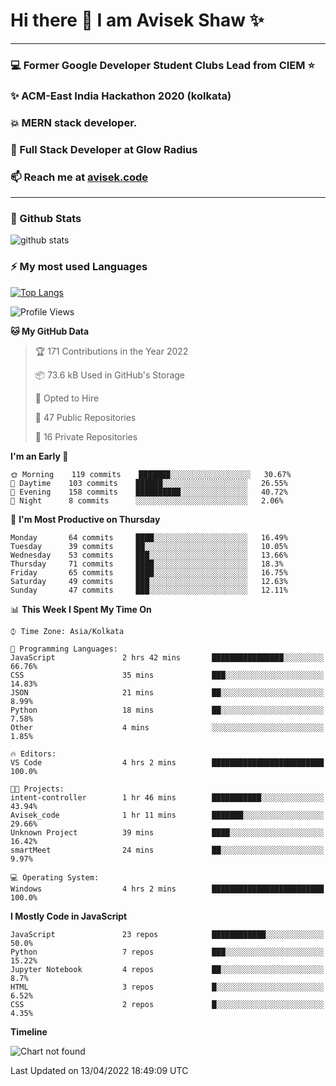 # Hi there 👋 I am Avisek Shaw ✨

---
### :computer: Former Google Developer Student Clubs Lead from CIEM :star: 
###  ✨ ACM-East India Hackathon 2020 (kolkata)
###  :boom: MERN stack developer.
###  🔭 Full Stack Developer at Glow Radius
###  📫 Reach me at [avisek.code](https://avisekcode.netlify.app/)
---
### 🌱 Github Stats
![github stats](https://github-readme-stats.vercel.app/api?username=shawavisek35&count_private=true&show_icons=true&bg_color=315,48c6ef,6f86d6&title_color=ffffff&text_color=ffffff&icon_color=ee609c)
### ⚡ My most used Languages 
<!--![github stats](https://github-readme-stats.vercel.app/api?username=shawavisek35&show_icons=true&theme=radical)-->
[![Top Langs](https://github-readme-stats.vercel.app/api/top-langs/?username=shawavisek35&layout=compact)](https://github.com/shawavisek35)
<!--START_SECTION:waka-->
![Profile Views](http://img.shields.io/badge/Profile%20Views-0-blue)

**🐱 My GitHub Data** 

> 🏆 171 Contributions in the Year 2022
 > 
> 📦 73.6 kB Used in GitHub's Storage 
 > 
> 💼 Opted to Hire
 > 
> 📜 47 Public Repositories 
 > 
> 🔑 16 Private Repositories  
 > 
**I'm an Early 🐤** 

```text
🌞 Morning    119 commits    ███████░░░░░░░░░░░░░░░░░░   30.67% 
🌆 Daytime    103 commits    ██████░░░░░░░░░░░░░░░░░░░   26.55% 
🌃 Evening    158 commits    ██████████░░░░░░░░░░░░░░░   40.72% 
🌙 Night      8 commits      ░░░░░░░░░░░░░░░░░░░░░░░░░   2.06%

```
📅 **I'm Most Productive on Thursday** 

```text
Monday       64 commits     ████░░░░░░░░░░░░░░░░░░░░░   16.49% 
Tuesday      39 commits     ██░░░░░░░░░░░░░░░░░░░░░░░   10.05% 
Wednesday    53 commits     ███░░░░░░░░░░░░░░░░░░░░░░   13.66% 
Thursday     71 commits     ████░░░░░░░░░░░░░░░░░░░░░   18.3% 
Friday       65 commits     ████░░░░░░░░░░░░░░░░░░░░░   16.75% 
Saturday     49 commits     ███░░░░░░░░░░░░░░░░░░░░░░   12.63% 
Sunday       47 commits     ███░░░░░░░░░░░░░░░░░░░░░░   12.11%

```


📊 **This Week I Spent My Time On** 

```text
⌚︎ Time Zone: Asia/Kolkata

💬 Programming Languages: 
JavaScript               2 hrs 42 mins       ████████████████░░░░░░░░░   66.76% 
CSS                      35 mins             ███░░░░░░░░░░░░░░░░░░░░░░   14.83% 
JSON                     21 mins             ██░░░░░░░░░░░░░░░░░░░░░░░   8.99% 
Python                   18 mins             ██░░░░░░░░░░░░░░░░░░░░░░░   7.58% 
Other                    4 mins              ░░░░░░░░░░░░░░░░░░░░░░░░░   1.85%

🔥 Editors: 
VS Code                  4 hrs 2 mins        █████████████████████████   100.0%

🐱‍💻 Projects: 
intent-controller        1 hr 46 mins        ███████████░░░░░░░░░░░░░░   43.94% 
Avisek_code              1 hr 11 mins        ███████░░░░░░░░░░░░░░░░░░   29.66% 
Unknown Project          39 mins             ████░░░░░░░░░░░░░░░░░░░░░   16.42% 
smartMeet                24 mins             ██░░░░░░░░░░░░░░░░░░░░░░░   9.97%

💻 Operating System: 
Windows                  4 hrs 2 mins        █████████████████████████   100.0%

```

**I Mostly Code in JavaScript** 

```text
JavaScript               23 repos            ████████████░░░░░░░░░░░░░   50.0% 
Python                   7 repos             ███░░░░░░░░░░░░░░░░░░░░░░   15.22% 
Jupyter Notebook         4 repos             ██░░░░░░░░░░░░░░░░░░░░░░░   8.7% 
HTML                     3 repos             █░░░░░░░░░░░░░░░░░░░░░░░░   6.52% 
CSS                      2 repos             █░░░░░░░░░░░░░░░░░░░░░░░░   4.35%

```


**Timeline**

![Chart not found](https://raw.githubusercontent.com/shawavisek35/shawavisek35/master/charts/bar_graph.png) 


 Last Updated on 13/04/2022 18:49:09 UTC
<!--END_SECTION:waka-->
